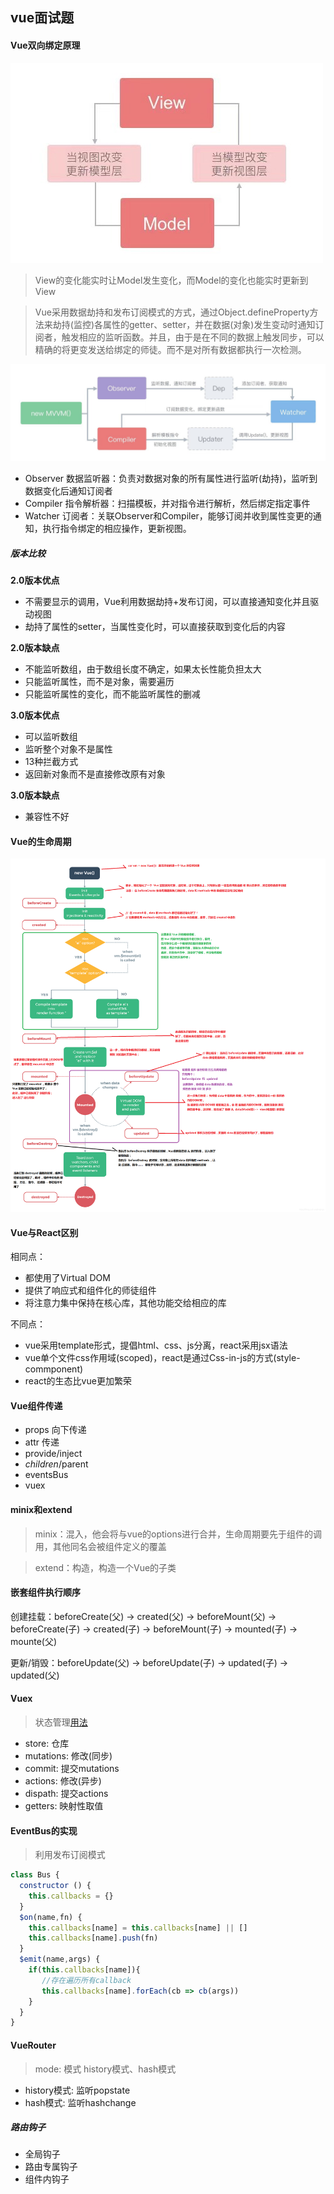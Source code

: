 ## vue面试题
#### Vue双向绑定原理
![双向绑定](../assets/images/双向绑定.jpg)
> View的变化能实时让Model发生变化，而Model的变化也能实时更新到View

> Vue采用数据劫持和发布订阅模式的方式，通过Object.defineProperty方法来劫持(监控)各属性的getter、setter，并在数据(对象)发生变动时通知订阅者，触发相应的监听函数。并且，由于是在不同的数据上触发同步，可以精确的将更变发送给绑定的师徒。而不是对所有数据都执行一次检测。

![Vue双向绑定原理](../assets/images/Vue双向绑定实现.jpg)
- Observer 数据监听器：负责对数据对象的所有属性进行监听(劫持)，监听到数据变化后通知订阅者
- Compiler 指令解析器：扫描模板，并对指令进行解析，然后绑定指定事件
- Watcher 订阅者：关联Observer和Compiler，能够订阅并收到属性变更的通知，执行指令绑定的相应操作，更新视图。

##### 版本比较

**2.0版本优点**

- 不需要显示的调用，Vue利用数据劫持+发布订阅，可以直接通知变化并且驱动视图
- 劫持了属性的setter，当属性变化时，可以直接获取到变化后的内容

**2.0版本缺点**
- 不能监听数组，由于数组长度不确定，如果太长性能负担太大
- 只能监听属性，而不是对象，需要遍历
- 只能监听属性的变化，而不能监听属性的删减

**3.0版本优点**
- 可以监听数组
- 监听整个对象不是属性
- 13种拦截方式
- 返回新对象而不是直接修改原有对象

**3.0版本缺点**
- 兼容性不好

#### Vue的生命周期
![生命周期](../assets/images/Vue生命周期.png)

#### Vue与React区别
相同点：
- 都使用了Virtual DOM
- 提供了响应式和组件化的师徒组件
- 将注意力集中保持在核心库，其他功能交给相应的库

不同点：
- vue采用template形式，提倡html、css、js分离，react采用jsx语法
- vue单个文件css作用域(scoped)，react是通过Css-in-js的方式(style-commponent)
- react的生态比vue更加繁荣

#### Vue组件传递
- props 向下传递
- attr 传递
- provide/inject
- $children/$parent
- eventsBus
- vuex

#### minix和extend
> minix：混入，他会将与vue的options进行合并，生命周期要先于组件的调用，其他同名会被组件定义的覆盖

> extend：构造，构造一个Vue的子类

#### 嵌套组件执行顺序
创建挂载：beforeCreate(父) -> created(父) -> beforeMount(父) -> beforeCreate(子) -> created(子) -> beforeMount(子) -> mounted(子) -> mounte(父)

更新/销毁：beforeUpdate(父) -> beforeUpdate(子) -> updated(子) -> updated(父)

#### Vuex
> 状态管理[用法](https://github.com/limin0428/vue-applet-skeleton/tree/master/src/store)
- store: 仓库
- mutations: 修改(同步)
- commit: 提交mutations
- actions: 修改(异步)
- dispath: 提交actions
- getters: 映射性取值

#### EventBus的实现
> 利用发布订阅模式
```js
class Bus {
  constructor () {
    this.callbacks = {}
  }
  $on(name,fn) {
    this.callbacks[name] = this.callbacks[name] || []
    this.callbacks[name].push(fn)
  }
  $emit(name,args) {
    if(this.callbacks[name]){
       //存在遍历所有callback
       this.callbacks[name].forEach(cb => cb(args))
    }
  }
}
```

#### VueRouter
> mode: 模式 history模式、hash模式
- history模式: 监听popstate
- hash模式: 监听hashchange

##### 路由钩子
- 全局钩子
- 路由专属钩子
- 组件内钩子